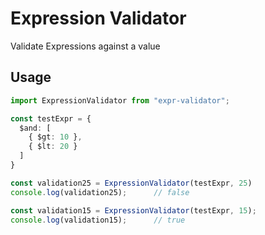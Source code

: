 # Expression Validator
Validate Expressions against a value

## Usage

```typescript
import ExpressionValidator from "expr-validator";

const testExpr = {
  $and: [
    { $gt: 10 },
    { $lt: 20 }
  ]
}

const validation25 = ExpressionValidator(testExpr, 25)
console.log(validation25);      // false

const validation15 = ExpressionValidator(testExpr, 15);
console.log(validation15);      // true
```